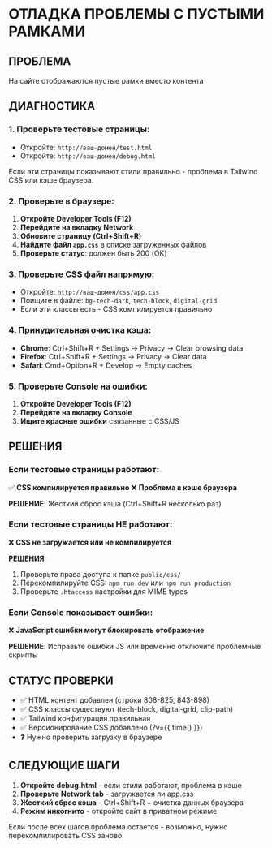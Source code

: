 # ОТЛАДКА ПРОБЛЕМЫ С ПУСТЫМИ РАМКАМИ

## ПРОБЛЕМА
На сайте отображаются пустые рамки вместо контента

## ДИАГНОСТИКА

### 1. Проверьте тестовые страницы:
- Откройте: `http://ваш-домен/test.html`
- Откройте: `http://ваш-домен/debug.html`

Если эти страницы показывают стили правильно - проблема в Tailwind CSS или кэше браузера.

### 2. Проверьте в браузере:
1. **Откройте Developer Tools (F12)**
2. **Перейдите на вкладку Network**
3. **Обновите страницу (Ctrl+Shift+R)**
4. **Найдите файл `app.css`** в списке загруженных файлов
5. **Проверьте статус**: должен быть 200 (OK)

### 3. Проверьте CSS файл напрямую:
- Откройте: `http://ваш-домен/css/app.css`
- Поищите в файле: `bg-tech-dark`, `tech-block`, `digital-grid`
- Если эти классы есть - CSS компилируется правильно

### 4. Принудительная очистка кэша:
- **Chrome**: Ctrl+Shift+R + Settings → Privacy → Clear browsing data
- **Firefox**: Ctrl+Shift+R + Settings → Privacy → Clear data  
- **Safari**: Cmd+Option+R + Develop → Empty caches

### 5. Проверьте Console на ошибки:
1. **Откройте Developer Tools (F12)**
2. **Перейдите на вкладку Console**
3. **Ищите красные ошибки** связанные с CSS/JS

## РЕШЕНИЯ

### Если тестовые страницы работают:
✅ **CSS компилируется правильно**
❌ **Проблема в кэше браузера**

**РЕШЕНИЕ**: Жесткий сброс кэша (Ctrl+Shift+R несколько раз)

### Если тестовые страницы НЕ работают:
❌ **CSS не загружается или не компилируется**

**РЕШЕНИЯ**:
1. Проверьте права доступа к папке `public/css/`
2. Перекомпилируйте CSS: `npm run dev` или `npm run production`
3. Проверьте `.htaccess` настройки для MIME types

### Если Console показывает ошибки:
❌ **JavaScript ошибки могут блокировать отображение**

**РЕШЕНИЕ**: Исправьте ошибки JS или временно отключите проблемные скрипты

## СТАТУС ПРОВЕРКИ

- ✅ HTML контент добавлен (строки 808-825, 843-898)
- ✅ CSS классы существуют (tech-block, digital-grid, clip-path)
- ✅ Tailwind конфигурация правильная
- ✅ Версионирование CSS добавлено (?v={{ time() }})
- ❓ Нужно проверить загрузку в браузере

## СЛЕДУЮЩИЕ ШАГИ

1. **Откройте debug.html** - если стили работают, проблема в кэше
2. **Проверьте Network tab** - загружается ли app.css
3. **Жесткий сброс кэша** - Ctrl+Shift+R + очистка данных браузера
4. **Режим инкогнито** - откройте сайт в приватном режиме

Если после всех шагов проблема остается - возможно, нужно перекомпилировать CSS заново.

